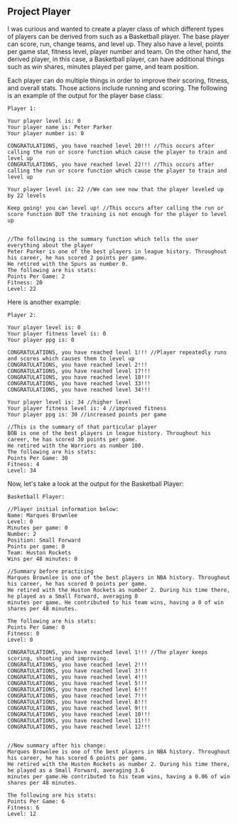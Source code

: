## Project Player 

I was curious and wanted to create a player class of which different types of players can be derived from such as a Basketball player. The base player can score, run, change teams, and level up. They also have a level, points per game stat, fitness level, player number and team. On the other hand, the derived player, in this case, a Basketball player, can have additional things such as win shares, minutes played per game, and team position.

Each player can do multiple things in order to improve their scoring, fitness, and overall stats. Those actions include running and scoring. The following is an example of the output for the player base class:

```
Player 1: 

Your player level is: 0
Your player name is: Peter Parker
Your player number is: 0

CONGRATULATIONS, you have reached level 20!!! //This occurs after calling the run or score function which cause the player to train and level up
CONGRATULATIONS, you have reached level 22!!! //This occurs after calling the run or score function which cause the player to train and level up

Your player level is: 22 //We can see now that the player leveled up by 22 levels 

Keep going! you can level up! //This occurs after calling the run or score function BUT the training is not enough for the player to level up


//The following is the summary function which tells the user everything about the player
Peter Parker is one of the best players in league history. Throughout his career, he has scored 2 points per game. 
He retired with the Spurs as number 0.
The following are his stats:
Points Per Game: 2
Fitness: 20
Level: 22

```


Here is another example:

```
Player 2: 

Your player level is: 0
Your player fitness level is: 0
Your player ppg is: 0

CONGRATULATIONS, you have reached level 1!!! //Player repeatedly runs and scores which causes them to level up
CONGRATULATIONS, you have reached level 2!!!
CONGRATULATIONS, you have reached level 17!!!
CONGRATULATIONS, you have reached level 18!!!
CONGRATULATIONS, you have reached level 33!!!
CONGRATULATIONS, you have reached level 34!!!

Your player level is: 34 //higher level
Your player fitness level is: 4 //improved fitness
Your player ppg is: 30 //increased points per game

//This is the summary of that particular player
BOB is one of the best players in league history. Throughout his career, he has scored 30 points per game. 
He retired with the Warriors as number 100.
The following are his stats:
Points Per Game: 30
Fitness: 4
Level: 34
```

Now, let's take a look at the output for the Basketball Player:

```
Basketball Player: 

//Player initial information below:
Name: Marques Brownlee
Level: 0
Minutes per game: 0
Number: 2
Position: Small Forward
Points per game: 0
Team: Huston Rockets
Wins per 48 minutes: 0

//Summary before practicing
Marques Brownlee is one of the best players in NBA history. Throughout his career, he has scored 0 points per game. 
He retired with the Huston Rockets as number 2. During his time there, he played as a Small Forward, averaging 0 
minutes per game. He contributed to his team wins, having a 0 of win shares per 48 minutes.

The following are his stats:
Points Per Game: 0
Fitness: 0
Level: 0

CONGRATULATIONS, you have reached level 1!!! //The player keeps scoring, shooting and improving.
CONGRATULATIONS, you have reached level 2!!!
CONGRATULATIONS, you have reached level 3!!!
CONGRATULATIONS, you have reached level 4!!!
CONGRATULATIONS, you have reached level 5!!!
CONGRATULATIONS, you have reached level 6!!!
CONGRATULATIONS, you have reached level 7!!!
CONGRATULATIONS, you have reached level 8!!!
CONGRATULATIONS, you have reached level 9!!!
CONGRATULATIONS, you have reached level 10!!!
CONGRATULATIONS, you have reached level 11!!!
CONGRATULATIONS, you have reached level 12!!!


//New summary after his change:
Marques Brownlee is one of the best players in NBA history. Throughout his career, he has scored 6 points per game. 
He retired with the Huston Rockets as number 2. During his time there, he played as a Small Forward, averaging 3.6 
minutes per game.He contributed to his team wins, having a 0.06 of win shares per 48 minutes.

The following are his stats:
Points Per Game: 6
Fitness: 6
Level: 12
```
